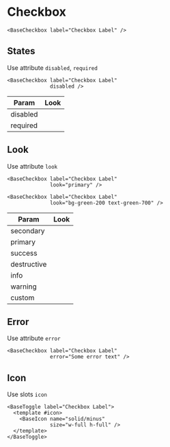# Checkbox

<div class="mt-4">
    <base-checkbox label="Checkbox Label" description="Checkbox description"></base-checkbox>
</div>

```vue
<BaseCheckbox label="Checkbox Label" />
```

<div class="h-12"></div>

## States

Use attribute `disabled`, `required`

```vue
<BaseCheckbox label="Checkbox Label"
              disabled />
```

| Param    | Look                                                                         |
| -------- | ---------------------------------------------------------------------------- |
| disabled | <base-checkbox class="w-40" disabled label="Checkbox Label"></base-checkbox> |
| required | <base-checkbox class="w-40" required label="Checkbox Label"></base-checkbox> |

<div class="h-12"></div>

## Look

Use attribute `look`

```vue
<BaseCheckbox label="Checkbox Label"
              look="primary" />

<BaseCheckbox label="Checkbox Label"
              look="bg-green-200 text-green-700" />
```

| Param       | Look                                                                                                   |
| ----------- | ------------------------------------------------------------------------------------------------------ |
| secondary   | <base-checkbox class="w-40" look="secondary" label="Checkbox Label"></base-checkbox>                   |
| primary     | <base-checkbox class="w-40" look="primary" label="Checkbox Label"></base-checkbox>                     |
| success     | <base-checkbox class="w-40" look="success" label="Checkbox Label"></base-checkbox>                     |
| destructive | <base-checkbox class="w-40" look="destructive" label="Checkbox Label"></base-checkbox>                 |
| info        | <base-checkbox class="w-40" look="info" label="Checkbox Label"></base-checkbox>                        |
| warning     | <base-checkbox class="w-40" look="warning" label="Checkbox Label"></base-checkbox>                     |
| custom      | <base-checkbox class="w-40" look="bg-green-200 text-green-700" label="Checkbox Label"></base-checkbox> |

<div class="h-12"></div>

## Error

Use attribute `error`

<div class="mt-4">
    <base-checkbox error="Some error text" label="Checkbox Label"></base-checkbox>
</div>

```vue
<BaseCheckbox label="Checkbox Label"
              error="Some error text" />
```

<div class="h-12"></div>

## Icon

Use slots `icon`

<div class="mt-4">
  <base-checkbox label="Checkbox Label">
    <template #icon>
      <base-icon name="solid/minus" size="w-full h-full"></base-icon>
    </template>
  </base-checkbox>
</div>

```vue
<BaseToggle label="Checkbox Label">
  <template #icon>
    <BaseIcon name="solid/minus"
              size="w-full h-full" />
  </template>
</BaseToggle>
```

